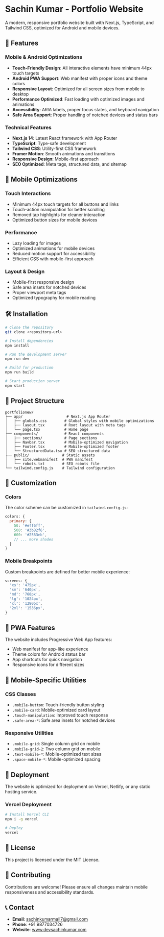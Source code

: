 # Sachin Kumar - Portfolio Website

A modern, responsive portfolio website built with Next.js, TypeScript, and Tailwind CSS, optimized for Android and mobile devices.

## 🚀 Features

### Mobile & Android Optimizations
- **Touch-Friendly Design**: All interactive elements have minimum 44px touch targets
- **Android PWA Support**: Web manifest with proper icons and theme colors
- **Responsive Layout**: Optimized for all screen sizes from mobile to desktop
- **Performance Optimized**: Fast loading with optimized images and animations
- **Accessibility**: ARIA labels, proper focus states, and keyboard navigation
- **Safe Area Support**: Proper handling of notched devices and status bars

### Technical Features
- **Next.js 14**: Latest React framework with App Router
- **TypeScript**: Type-safe development
- **Tailwind CSS**: Utility-first CSS framework
- **Framer Motion**: Smooth animations and transitions
- **Responsive Design**: Mobile-first approach
- **SEO Optimized**: Meta tags, structured data, and sitemap

## 📱 Mobile Optimizations

### Touch Interactions
- Minimum 44px touch targets for all buttons and links
- Touch-action manipulation for better scrolling
- Removed tap highlights for cleaner interaction
- Optimized button sizes for mobile devices

### Performance
- Lazy loading for images
- Optimized animations for mobile devices
- Reduced motion support for accessibility
- Efficient CSS with mobile-first approach

### Layout & Design
- Mobile-first responsive design
- Safe area insets for notched devices
- Proper viewport meta tags
- Optimized typography for mobile reading

## 🛠️ Installation

```bash
# Clone the repository
git clone <repository-url>

# Install dependencies
npm install

# Run the development server
npm run dev

# Build for production
npm run build

# Start production server
npm start
```

## 📁 Project Structure

```
portfolionew/
├── app/                    # Next.js App Router
│   ├── globals.css        # Global styles with mobile optimizations
│   ├── layout.tsx         # Root layout with meta tags
│   └── page.tsx           # Home page
├── components/            # React components
│   ├── sections/          # Page sections
│   ├── Navbar.tsx         # Mobile-optimized navigation
│   ├── Footer.tsx         # Mobile-optimized footer
│   └── StructuredData.tsx # SEO structured data
├── public/               # Static assets
│   ├── site.webmanifest  # PWA manifest
│   └── robots.txt        # SEO robots file
└── tailwind.config.js    # Tailwind configuration
```

## 🎨 Customization

### Colors
The color scheme can be customized in `tailwind.config.js`:

```javascript
colors: {
  primary: {
    50: '#eff6ff',
    500: '#3b82f6',
    600: '#2563eb',
    // ... more shades
  }
}
```

### Mobile Breakpoints
Custom breakpoints are defined for better mobile experience:

```javascript
screens: {
  'xs': '475px',
  'sm': '640px',
  'md': '768px',
  'lg': '1024px',
  'xl': '1280px',
  '2xl': '1536px',
}
```

## 📱 PWA Features

The website includes Progressive Web App features:
- Web manifest for app-like experience
- Theme colors for Android status bar
- App shortcuts for quick navigation
- Responsive icons for different sizes

## 🔧 Mobile-Specific Utilities

### CSS Classes
- `.mobile-button`: Touch-friendly button styling
- `.mobile-card`: Mobile-optimized card layout
- `.touch-manipulation`: Improved touch response
- `.safe-area-*`: Safe area insets for notched devices

### Responsive Utilities
- `.mobile-grid`: Single column grid on mobile
- `.mobile-grid-2`: Two column grid on mobile
- `.text-mobile-*`: Mobile-optimized text sizes
- `.space-mobile-*`: Mobile-optimized spacing

## 🚀 Deployment

The website is optimized for deployment on Vercel, Netlify, or any static hosting service.

### Vercel Deployment
```bash
# Install Vercel CLI
npm i -g vercel

# Deploy
vercel
```

## 📄 License

This project is licensed under the MIT License.

## 🤝 Contributing

Contributions are welcome! Please ensure all changes maintain mobile responsiveness and accessibility standards.

## 📞 Contact

- **Email**: sachinkumarmail7@gmail.com
- **Phone**: +91 9877034726
- **Website**: www.devsachinkumar.com 